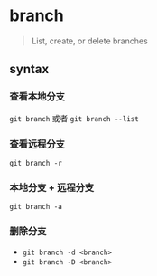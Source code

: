 # branch

> List, create, or delete branches

## syntax

### 查看本地分支

`git branch` 或者 `git branch --list`

### 查看远程分支

`git branch -r`

### 本地分支 + 远程分支

`git branch -a`

### 删除分支

- `git branch -d <branch>`
- `git branch -D <branch>`